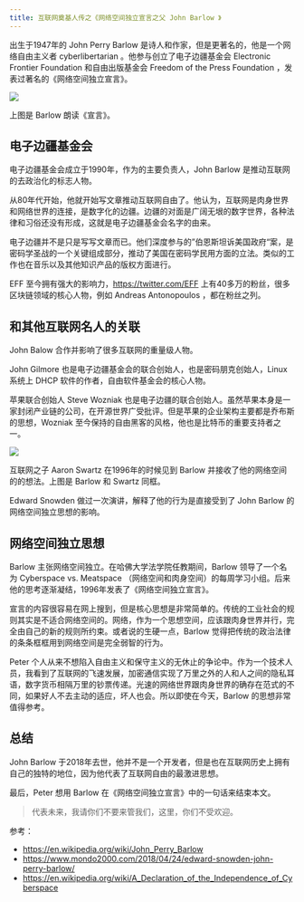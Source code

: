 ```yaml
---
title: 互联网奠基人传之《网络空间独立宣言之父 John Barlow 》
---
```


出生于1947年的 John Perry Barlow 是诗人和作家，但是更著名的，他是一个网络自由主义者 cyberlibertarian 。他参与创立了电子边疆基金会 Electronic Frontier Foundation 和自由出版基金会 Freedom of the Press Foundation ，发表过著名的《网络空间独立宣言》。

![](https://img.haoqicat.com/2019071901.jpg)

上图是 Barlow 朗读《宣言》。

## 电子边疆基金会 

电子边疆基金会成立于1990年，作为的主要负责人，John Barlow 是推动互联网的去政治化的标志人物。

从80年代开始，他就开始写文章推动互联网自由了。他认为，互联网是肉身世界和网络世界的连接，是数字化的边疆。边疆的对面是广阔无垠的数字世界，各种法律和习俗还没有形成，这就是电子边疆基金会名字的由来。

电子边疆并不是只是写写文章而已。他们深度参与的”伯恩斯坦诉美国政府“案，是密码学圣战的一个关键组成部分，推动了美国在密码学民用方面的立法。类似的工作也在音乐以及其他知识产品的版权方面进行。

EFF 至今拥有强大的影响力，https://twitter.com/EFF 上有40多万的粉丝，很多区块链领域的核心人物，例如 Andreas Antonopoulos ，都在粉丝之列。

## 和其他互联网名人的关联

John Balow 合作并影响了很多互联网的重量级人物。

John Gilmore 也是电子边疆基金会的联合创始人，也是密码朋克创始人，Linux 系统上 DHCP 软件的作者，自由软件基金会的核心人物。

苹果联合创始人 Steve Wozniak 也是电子边疆的联合创始人。虽然苹果本身是一家封闭产业链的公司，在开源世界广受批评。但是苹果的企业架构主要都是乔布斯的思想，Wozniak 至今保持的自由黑客的风格，他也是比特币的重要支持者之一。

![](https://img.haoqicat.com/2019071902.jpg)

互联网之子 Aaron Swartz 在1996年的时候见到 Barlow 并接收了他的网络空间的的想法。上图是 Barlow 和 Swartz 同框。

Edward Snowden 做过一次演讲，解释了他的行为是直接受到了 John Barlow 的网络空间独立思想的影响。

## 网络空间独立思想

Barlow 主张网络空间独立。在哈佛大学法学院任教期间，Barlow 领导了一个名为 Cyberspace vs. Meatspace （网络空间和肉身空间）的每周学习小组。后来他的思考逐渐凝结，1996年发表了《网络空间独立宣言》。

宣言的内容很容易在网上搜到，但是核心思想是非常简单的。传统的工业社会的规则其实是不适合网络空间的。网络，作为一个思想空间，应该跟肉身世界并行，完全由自己的新的规则所约束。或者说的生硬一点，Barlow 觉得把传统的政治法律的条条框框用到网络空间是完全弱智的行为。

Peter 个人从来不想陷入自由主义和保守主义的无休止的争论中。作为一个技术人员，我看到了互联网的飞速发展，加密通信实现了万里之外的人和人之间的隐私耳语，数字货币相隔万里的钞票传递。光速的网络世界跟肉身世界的确存在范式的不同，如果好人不去主动的适应，坏人也会。所以即使在今天，Barlow 的思想非常值得参考。

## 总结

John Barlow 于2018年去世，他并不是一个开发者，但是也在互联网历史上拥有自己的独特的地位，因为他代表了互联网自由的最激进思想。

最后，Peter 想用 Barlow 在《网络空间独立宣言》中的一句话来结束本文。

> 代表未来，我请你们不要来管我们，这里，你们不受欢迎。

参考：

- https://en.wikipedia.org/wiki/John_Perry_Barlow
- https://www.mondo2000.com/2018/04/24/edward-snowden-john-perry-barlow/
- https://en.wikipedia.org/wiki/A_Declaration_of_the_Independence_of_Cyberspace
